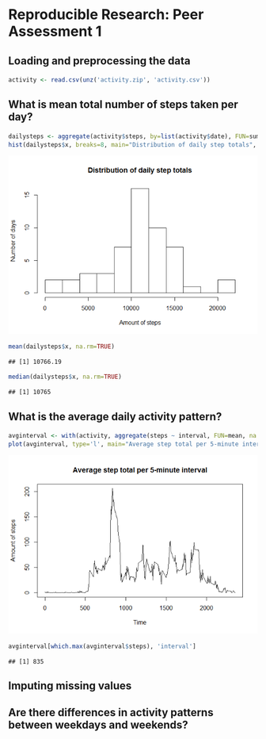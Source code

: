 # Reproducible Research: Peer Assessment 1


## Loading and preprocessing the data

```r
activity <- read.csv(unz('activity.zip', 'activity.csv'))
```


## What is mean total number of steps taken per day?

```r
dailysteps <- aggregate(activity$steps, by=list(activity$date), FUN=sum)
hist(dailysteps$x, breaks=8, main="Distribution of daily step totals", xlab="Amount of steps", ylab="Number of days")
```

![](PA1_template_files/figure-html/unnamed-chunk-2-1.png) 

```r
mean(dailysteps$x, na.rm=TRUE)
```

```
## [1] 10766.19
```

```r
median(dailysteps$x, na.rm=TRUE)
```

```
## [1] 10765
```

## What is the average daily activity pattern?

```r
avginterval <- with(activity, aggregate(steps ~ interval, FUN=mean, na.rm=TRUE))
plot(avginterval, type='l', main="Average step total per 5-minute interval", xlab="Time", ylab="Amount of steps")
```

![](PA1_template_files/figure-html/unnamed-chunk-3-1.png) 

```r
avginterval[which.max(avginterval$steps), 'interval']
```

```
## [1] 835
```


## Imputing missing values



## Are there differences in activity patterns between weekdays and weekends?
